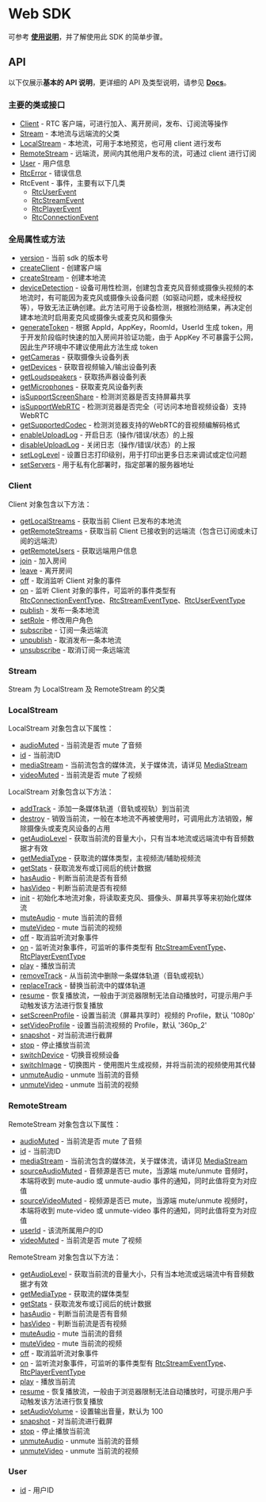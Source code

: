 # Web SDK

可参考 **[使用说明](./Manual.md)**，并了解使用此 SDK 的简单步骤。
 
## API

以下仅展示**基本的 API 说明**，更详细的 API 及类型说明，请参见 **[Docs](https://ucloud.github.io/urtc-sdk-web)**。

### 主要的类或接口
* [Client](#client) - RTC 客户端，可进行加入、离开房间，发布、订阅流等操作
* [Stream](#stream) - 本地流与远端流的父类
* [LocalStream](#localstream) - 本地流，可用于本地预览，也可用 client 进行发布
* [RemoteStream](#remotestream) - 远端流，房间内其他用户发布的流，可通过 client 进行订阅
* [User](#user) - 用户信息
* [RtcError](https://ucloud.github.io/urtc-sdk-web/classes/rtcerror.html) - 错误信息
* RtcEvent - 事件，主要有以下几类
  *  [RtcUserEvent](https://ucloud.github.io/urtc-sdk-web/index.html#rtcuserevent)
  *  [RtcStreamEvent](https://ucloud.github.io/urtc-sdk-web/index.html#rtcstreamevent)
  *  [RtcPlayerEvent](https://ucloud.github.io/urtc-sdk-web/index.html#rtcplayerevent)
  *  [RtcConnectionEvent](https://ucloud.github.io/urtc-sdk-web/index.html#rtcconnectionevent)

### 全局属性或方法
* [version](https://ucloud.github.io/urtc-sdk-web/index.html#version) - 当前 sdk 的版本号
* [createClient](https://ucloud.github.io/urtc-sdk-web/index.html#createclient) - 创建客户端
* [createStream](https://ucloud.github.io/urtc-sdk-web/index.html#createstream) - 创建本地流
* [deviceDetection](https://ucloud.github.io/urtc-sdk-web/index.html#devicedetection) - 设备可用性检测，创建包含麦克风音频或摄像头视频的本地流时，有可能因为麦克风或摄像头设备问题（如驱动问题，或未经授权等），导致无法正确创建。此方法可用于设备检测，根据检测结果，再决定创建本地流时启用麦克风或摄像头或麦克风和摄像头
* [generateToken](https://ucloud.github.io/urtc-sdk-web/index.html#generatetoken) - 根据 AppId，AppKey，RoomId，UserId 生成 token，用于开发阶段临时快速的加入房间并验证功能，由于 AppKey 不可暴露于公网，因此生产环境中不建议使用此方法生成 token
* [getCameras](https://ucloud.github.io/urtc-sdk-web/index.html#getcameras) - 获取摄像头设备列表
* [getDevices](https://ucloud.github.io/urtc-sdk-web/index.html#getdevices) - 获取音视频输入/输出设备列表
* [getLoudspeakers](https://ucloud.github.io/urtc-sdk-web/index.html#getloudspeakers) - 获取扬声器设备列表
* [getMicrophones](https://ucloud.github.io/urtc-sdk-web/index.html#getmicrophones) - 获取麦克风设备列表
* [isSupportScreenShare](https://ucloud.github.io/urtc-sdk-web/index.html#issupportscreenshare) - 检测浏览器是否支持屏幕共享
* [isSupportWebRTC](https://ucloud.github.io/urtc-sdk-web/index.html#issupportwebrtc) - 检测浏览器是否完全（可访问本地音视频设备）支持 WebRTC
* [getSupportedCodec](https://ucloud.github.io/urtc-sdk-web/index.html#getsupportedcodec) - 检测浏览器支持的WebRTC的音视频编解码格式
* [enableUploadLog](https://ucloud.github.io/urtc-sdk-web/index.html#enableuploadlog) - 开启日志（操作/错误/状态）的上报
* [disableUploadLog](https://ucloud.github.io/urtc-sdk-web/index.html#disableuploadlog) - 关闭日志（操作/错误/状态）的上报
* [setLogLevel](https://ucloud.github.io/urtc-sdk-web/index.html#setloglevel) - 设置日志打印级别，用于打印出更多日志来调试或定位问题
* [setServers](https://ucloud.github.io/urtc-sdk-web/index.html#setservers) - 用于私有化部署时，指定部署的服务器地址

<a name="client"></a>

### Client

Client 对象包含以下方法：

* [getLocalStreams](https://ucloud.github.io/urtc-sdk-web/classes/client.html#getlocalstreams) - 获取当前 Client 已发布的本地流
* [getRemoteStreams](https://ucloud.github.io/urtc-sdk-web/classes/client.html#getremotestreams) - 获取当前 Client 已接收到的远端流（包含已订阅或未订阅的远端流）
* [getRemoteUsers](https://ucloud.github.io/urtc-sdk-web/classes/client.html#getremoteusers) - 获取远端用户信息
* [join](https://ucloud.github.io/urtc-sdk-web/classes/client.html#join) - 加入房间
* [leave](https://ucloud.github.io/urtc-sdk-web/classes/client.html#leave) - 离开房间
* [off](https://ucloud.github.io/urtc-sdk-web/classes/client.html#off) - 取消监听 Client 对象的事件
* [on](https://ucloud.github.io/urtc-sdk-web/classes/client.html#on) - 监听 Client 对象的事件，可监听的事件类型有 [RtcConnectionEventType](https://ucloud.github.io/urtc-sdk-web/index.html#rtcconnectioneventtype)、[RtcStreamEventType](https://ucloud.github.io/urtc-sdk-web/index.html#rtcstreameventtype)、[RtcUserEventType](https://ucloud.github.io/urtc-sdk-web/index.html#rtcusereventtype)
* [publish](https://ucloud.github.io/urtc-sdk-web/classes/client.html#publish) - 发布一条本地流
* [setRole](https://ucloud.github.io/urtc-sdk-web/classes/client.html#setrole) - 修改用户角色
* [subscribe](https://ucloud.github.io/urtc-sdk-web/classes/client.html#subscribe) - 订阅一条远端流
* [unpublish](https://ucloud.github.io/urtc-sdk-web/classes/client.html#unpublish) - 取消发布一条本地流
* [unsubscribe](https://ucloud.github.io/urtc-sdk-web/classes/client.html#unsubscribe) - 取消订阅一条远端流

<a name="stream"></a>

### Stream

Stream 为 LocalStream 及 RemoteStream 的父类

<a name="localstream"></a>

### LocalStream

LocalStream 对象包含以下属性：

* [audioMuted](https://ucloud.github.io/urtc-sdk-web/classes/localstream.html#audiomuted) - 当前流是否 mute 了音频
* [id](https://ucloud.github.io/urtc-sdk-web/classes/localstream.html#id) - 当前流ID
* [mediaStream](https://ucloud.github.io/urtc-sdk-web/classes/localstream.html#mediastream) - 当前流包含的媒体流，关于媒体流，请详见 [MediaStream](https://developer.mozilla.org/en-US/docs/Web/API/MediaStream)
* [videoMuted](https://ucloud.github.io/urtc-sdk-web/classes/localstream.html#videomuted) - 当前流是否 mute 了视频

LocalStream 对象包含以下方法：

* [addTrack](https://ucloud.github.io/urtc-sdk-web/classes/localstream.html#addtrack) - 添加一条媒体轨道（音轨或视轨）到当前流
* [destroy](https://ucloud.github.io/urtc-sdk-web/classes/localstream.html#destroy) - 销毁当前流，一般在本地流不再被使用时，可调用此方法销毁，解除摄像头或麦克风设备的占用
* [getAudioLevel](https://ucloud.github.io/urtc-sdk-web/classes/localstream.html#getaudiolevel) - 获取当前流的音量大小，只有当本地流或远端流中有音频数据才有效
* [getMediaType](https://ucloud.github.io/urtc-sdk-web/classes/localstream.html#getmediatype) - 获取流的媒体类型，主视频流/辅助视频流
* [getStats](https://ucloud.github.io/urtc-sdk-web/classes/localstream.html#getstats) - 获取流发布或订阅后的统计数据
* [hasAudio](https://ucloud.github.io/urtc-sdk-web/classes/localstream.html#hasaudio) - 判断当前流是否有音频
* [hasVideo](https://ucloud.github.io/urtc-sdk-web/classes/localstream.html#hasvideo) - 判断当前流是否有视频
* [init](https://ucloud.github.io/urtc-sdk-web/classes/localstream.html#init) - 初始化本地流对象，将读取麦克风、摄像头、屏幕共享等来初始化媒体流
* [muteAudio](https://ucloud.github.io/urtc-sdk-web/classes/localstream.html#muteaudio) - mute 当前流的音频
* [muteVideo](https://ucloud.github.io/urtc-sdk-web/classes/localstream.html#mutevideo) - mute 当前流的视频
* [off](https://ucloud.github.io/urtc-sdk-web/classes/localstream.html#off) - 取消监听流对象事件
* [on](https://ucloud.github.io/urtc-sdk-web/classes/localstream.html#on) - 监听流对象事件，可监听的事件类型有 [RtcStreamEventType](https://ucloud.github.io/urtc-sdk-web/index.html#rtcstreameventtype)、[RtcPlayerEventType](https://ucloud.github.io/urtc-sdk-web/index.html#rtcplayereventtype)
* [play](https://ucloud.github.io/urtc-sdk-web/classes/localstream.html#play) - 播放当前流
* [removeTrack](https://ucloud.github.io/urtc-sdk-web/classes/localstream.html#removetrack) - 从当前流中删除一条媒体轨道（音轨或视轨）
* [replaceTrack](https://ucloud.github.io/urtc-sdk-web/classes/localstream.html#replacetrack) - 替换当前流中的媒体轨道
* [resume](https://ucloud.github.io/urtc-sdk-web/classes/localstream.html#resume) - 恢复播放流，一般由于浏览器限制无法自动播放时，可提示用户手动触发该方法进行恢复播放
* [setScreenProfile](https://ucloud.github.io/urtc-sdk-web/classes/localstream.html#setscreenprofile) - 设置当前流（屏幕共享时）视频的 Profile，默认 '1080p'
* [setVideoProfile](https://ucloud.github.io/urtc-sdk-web/classes/localstream.html#setvideoprofile) - 设置当前流视频的 Profile，默认 '360p_2'
* [snapshot](https://ucloud.github.io/urtc-sdk-web/classes/localstream.html#snapshot) - 对当前流进行截屏
* [stop](https://ucloud.github.io/urtc-sdk-web/classes/localstream.html#stop) - 停止播放当前流
* [switchDevice](https://ucloud.github.io/urtc-sdk-web/classes/localstream.html#switchdevice) - 切换音视频设备
* [switchImage](https://ucloud.github.io/urtc-sdk-web/classes/localstream.html#switchimage) - 切换图片 - 使用图片生成视频，并将当前流的视频使用其代替
* [unmuteAudio](https://ucloud.github.io/urtc-sdk-web/classes/localstream.html#unmuteaudio) - unmute 当前流的音频
* [unmuteVideo](https://ucloud.github.io/urtc-sdk-web/classes/localstream.html#unmutevideo) - unmute 当前流的视频

<a name="remotestream"></a>

### RemoteStream

RemoteStream 对象包含以下属性：

* [audioMuted](https://ucloud.github.io/urtc-sdk-web/classes/remotestream.html#audiomuted) - 当前流是否 mute 了音频
* [id](https://ucloud.github.io/urtc-sdk-web/classes/remotestream.html#id) - 当前流ID
* [mediaStream](https://ucloud.github.io/urtc-sdk-web/classes/remotestream.html#mediastream) - 当前流包含的媒体流，关于媒体流，请详见 [MediaStream](https://developer.mozilla.org/en-US/docs/Web/API/MediaStream)
* [sourceAudioMuted](https://ucloud.github.io/urtc-sdk-web/classes/remotestream.html#sourceaudiomuted) - 音频源是否已 mute，当源端 mute/unmute 音频时，本端将收到 mute-audio 或 unmute-audio 事件的通知，同时此值将变为对应值
* [sourceVideoMuted](https://ucloud.github.io/urtc-sdk-web/classes/remotestream.html#sourcevideomuted) - 视频源是否已 mute，当源端 mute/unmute 视频时，本端将收到 mute-video 或 unmute-video 事件的通知，同时此值将变为对应值
* [userId](https://ucloud.github.io/urtc-sdk-web/classes/remotestream.html#userid) - 该流所属用户的ID
* [videoMuted](https://ucloud.github.io/urtc-sdk-web/classes/remotestream.html#videomuted) - 当前流是否 mute 了视频

RemoteStream 对象包含以下方法：

* [getAudioLevel](https://ucloud.github.io/urtc-sdk-web/classes/remotestream.html#getaudiolevel) - 获取当前流的音量大小，只有当本地流或远端流中有音频数据才有效
* [getMediaType](https://ucloud.github.io/urtc-sdk-web/classes/remotestream.html#getmediatype) - 获取流的媒体类型
* [getStats](https://ucloud.github.io/urtc-sdk-web/classes/remotestream.html#getstats) - 获取流发布或订阅后的统计数据
* [hasAudio](https://ucloud.github.io/urtc-sdk-web/classes/remotestream.html#hasaudio) - 判断当前流是否有音频
* [hasVideo](https://ucloud.github.io/urtc-sdk-web/classes/remotestream.html#hasvideo) - 判断当前流是否有视频
* [muteAudio](https://ucloud.github.io/urtc-sdk-web/classes/remotestream.html#muteaudio) - mute 当前流的音频
* [muteVideo](https://ucloud.github.io/urtc-sdk-web/classes/remotestream.html#mutevideo) - mute 当前流的视频
* [off](https://ucloud.github.io/urtc-sdk-web/classes/remotestream.html#off) - 取消监听流对象事件
* [on](https://ucloud.github.io/urtc-sdk-web/classes/remotestream.html#on) - 监听流对象事件，可监听的事件类型有 [RtcStreamEventType](https://ucloud.github.io/urtc-sdk-web/index.html#rtcstreameventtype)、[RtcPlayerEventType](https://ucloud.github.io/urtc-sdk-web/index.html#rtcplayereventtype)
* [play](https://ucloud.github.io/urtc-sdk-web/classes/remotestream.html#play) - 播放当前流
* [resume](https://ucloud.github.io/urtc-sdk-web/classes/remotestream.html#resume) - 恢复播放流，一般由于浏览器限制无法自动播放时，可提示用户手动触发该方法进行恢复播放
* [setAudioVolume](https://ucloud.github.io/urtc-sdk-web/classes/remotestream.html#setaudiovolume) - 设置输出音量，默认为 100
* [snapshot](https://ucloud.github.io/urtc-sdk-web/classes/remotestream.html#snapshot) - 对当前流进行截屏
* [stop](https://ucloud.github.io/urtc-sdk-web/classes/remotestream.html#stop) - 停止播放当前流
* [unmuteAudio](https://ucloud.github.io/urtc-sdk-web/classes/remotestream.html#unmuteaudio) - unmute 当前流的音频
* [unmuteVideo](https://ucloud.github.io/urtc-sdk-web/classes/remotestream.html#unmutevideo) - unmute 当前流的视频

### User

* [id](https://ucloud.github.io/urtc-sdk-web/classes/user.html#id) - 用户ID
